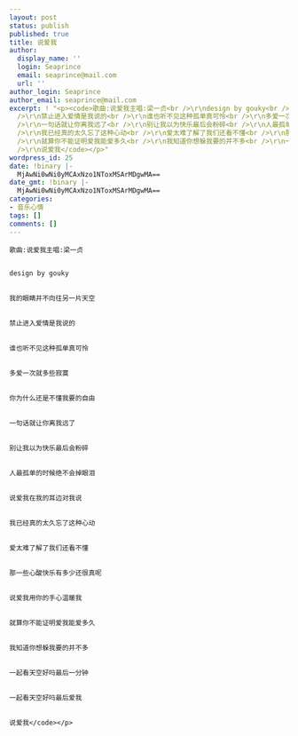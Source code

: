 ```yaml
---
layout: post
status: publish
published: true
title: 说爱我
author:
  display_name: ''
  login: Seaprince
  email: seaprince@mail.com
  url: ''
author_login: Seaprince
author_email: seaprince@mail.com
excerpt: ! "<p><code>歌曲:说爱我主唱:梁一贞<br />\r\ndesign by gouky<br />\r\n我的眼睛并不向往另一片天空<br
  />\r\n禁止进入爱情是我说的<br />\r\n谁也听不见这种孤单真可怜<br />\r\n多爱一次就多些寂寞<br />\r\n你为什么还是不懂我要的自由<br
  />\r\n一句话就让你离我远了<br />\r\n别让我以为快乐最后会粉碎<br />\r\n人最孤单的时候绝不会掉眼泪<br />\r\n说爱我在我的耳边对我说<br
  />\r\n我已经真的太久忘了这种心动<br />\r\n爱太难了解了我们还看不懂<br />\r\n那一些心酸快乐有多少还很真呢<br />\r\n说爱我用你的手心温暖我<br
  />\r\n就算你不能证明爱我能爱多久<br />\r\n我知道你想躲我要的并不多<br />\r\n一起看天空好吗最后一分钟<br />\r\n一起看天空好吗最后爱我<br
  />\r\n说爱我</code></p>"
wordpress_id: 25
date: !binary |-
  MjAwNi0wNi0yMCAxNzo1NToxMSArMDgwMA==
date_gmt: !binary |-
  MjAwNi0wNi0yMCAxNzo1NToxMSArMDgwMA==
categories:
- 音乐心情
tags: []
comments: []
---
```

<p><code>歌曲:说爱我主唱:梁一贞<br &#47;><br />
design by gouky<br &#47;><br />
我的眼睛并不向往另一片天空<br &#47;><br />
禁止进入爱情是我说的<br &#47;><br />
谁也听不见这种孤单真可怜<br &#47;><br />
多爱一次就多些寂寞<br &#47;><br />
你为什么还是不懂我要的自由<br &#47;><br />
一句话就让你离我远了<br &#47;><br />
别让我以为快乐最后会粉碎<br &#47;><br />
人最孤单的时候绝不会掉眼泪<br &#47;><br />
说爱我在我的耳边对我说<br &#47;><br />
我已经真的太久忘了这种心动<br &#47;><br />
爱太难了解了我们还看不懂<br &#47;><br />
那一些心酸快乐有多少还很真呢<br &#47;><br />
说爱我用你的手心温暖我<br &#47;><br />
就算你不能证明爱我能爱多久<br &#47;><br />
我知道你想躲我要的并不多<br &#47;><br />
一起看天空好吗最后一分钟<br &#47;><br />
一起看天空好吗最后爱我<br &#47;><br />
说爱我<&#47;code><&#47;p></p>
